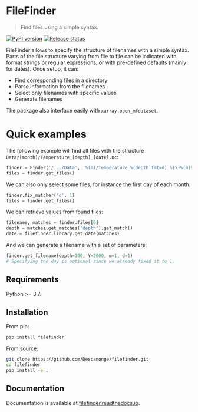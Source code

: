 
# FileFinder

> Find files using a simple syntax.

<div align="left">

[![PyPI version](https://badge.fury.io/py/filefinder.svg)](https://badge.fury.io/py/filefinder)
[![Release status](https://img.shields.io/github/v/release/Descanonge/filefinder)](https://github.com/Descanonge/filefinder/releases)

</div>

FileFinder allows to specify the structure of filenames with a simple syntax.
Parts of the file structure varying from file to file can be indicated with format strings
or regular expressions, or with pre-defined defaults (mainly for dates).
Once setup, it can:

- Find corresponding files in a directory
- Parse information from the filenames
- Select only filenames with specific values
- Generate filenames

The package also interface easily with `xarray.open_mfdataset`.

# Quick examples

The following example will find all files with the structure ``Data/[month]/Temperature_[depth]_[date].nc``:
``` python
finder = Finder('/.../Data', '%(m)/Temperature_%(depth:fmt=d)_%(Y)%(m)%(d).nc')
files = finder.get_files()
```

We can also only select some files, for instance the first day of each month:
``` python
finder.fix_matcher('d', 1)
files = finder.get_files()
```

We can retrieve values from found files:
``` python
filename, matches = finder.files[0]
depth = matches.get_matches('depth').get_match()
date = filefinder.library.get_date(matches)
```

And we can generate a filename with a set of parameters:
``` python
finder.get_filename(depth=100, Y=2000, m=1, d=1)
# Specifying the day is optional since we already fixed it to 1.
```


## Requirements

Python >= 3.7.

## Installation

From pip:
``` sh
pip install filefinder
```

From source:
``` sh
git clone https://github.com/Descanonge/filefinder.git
cd filefinder
pip install -e .
```

## Documentation

Documentation is available at [filefinder.readthedocs.io](https://filefinder.readthedocs.io).
